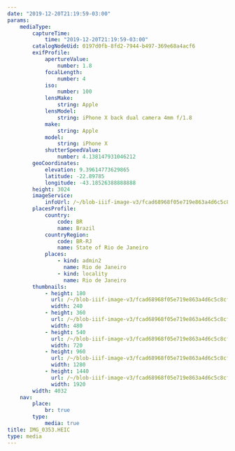 ```yaml
---
date: "2019-12-20T21:19:59-03:00"
params:
    mediaType:
        captureTime:
            time: "2019-12-20T21:19:59-03:00"
        catalogNodeUid: 0197d0fb-8fd2-7944-b497-369e68a4acf6
        exifProfile:
            apertureValue:
                number: 1.8
            focalLength:
                number: 4
            iso:
                number: 100
            lensMake:
                string: Apple
            lensModel:
                string: iPhone X back dual camera 4mm f/1.8
            make:
                string: Apple
            model:
                string: iPhone X
            shutterSpeedValue:
                number: 4.138147931046212
        geoCoordinates:
            elevation: 9.39614773629865
            latitude: -22.89785
            longitude: -43.18526388888888
        height: 3024
        imageService:
            infoUrl: /~/blob-iiif-image-v3/fcad68968f05e719e863a4d6c5c8cfb2759a67cca65e7b11c74457734dfee40e/info.json
        placesProfile:
            country:
                code: BR
                name: Brazil
            countryRegion:
                code: BR-RJ
                name: State of Rio de Janeiro
            places:
                - kind: admin2
                  name: Rio de Janeiro
                - kind: locality
                  name: Rio de Janeiro
        thumbnails:
            - height: 180
              url: /~/blob-iiif-image-v3/fcad68968f05e719e863a4d6c5c8cfb2759a67cca65e7b11c74457734dfee40e/full/240%2C180/0/default.jpg
              width: 240
            - height: 360
              url: /~/blob-iiif-image-v3/fcad68968f05e719e863a4d6c5c8cfb2759a67cca65e7b11c74457734dfee40e/full/480%2C360/0/default.jpg
              width: 480
            - height: 540
              url: /~/blob-iiif-image-v3/fcad68968f05e719e863a4d6c5c8cfb2759a67cca65e7b11c74457734dfee40e/full/720%2C540/0/default.jpg
              width: 720
            - height: 960
              url: /~/blob-iiif-image-v3/fcad68968f05e719e863a4d6c5c8cfb2759a67cca65e7b11c74457734dfee40e/full/1280%2C960/0/default.jpg
              width: 1280
            - height: 1440
              url: /~/blob-iiif-image-v3/fcad68968f05e719e863a4d6c5c8cfb2759a67cca65e7b11c74457734dfee40e/full/1920%2C1440/0/default.jpg
              width: 1920
        width: 4032
    nav:
        place:
            br: true
        type:
            media: true
title: IMG_0353.HEIC
type: media
---
```


